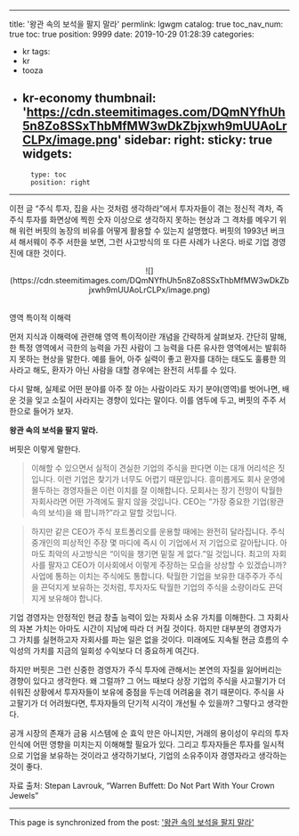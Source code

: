 
---
title: '왕관 속의 보석을 팔지 말라'
permlink: lgwgm
catalog: true
toc_nav_num: true
toc: true
position: 9999
date: 2019-10-29 01:28:39
categories:
- kr
tags:
- kr
- tooza
- kr-economy
thumbnail: 'https://cdn.steemitimages.com/DQmNYfhUh5n8Zo8SSxThbMfMW3wDkZbjxwh9mUUAoLrCLPx/image.png'
sidebar:
    right:
        sticky: true
widgets:
    -
        type: toc
        position: right
---


이전 글 “주식 투자, 집을 사는 것처럼 생각하라”에서 투자자들이 겪는 정신적 격차, 즉 주식 투자를 화면상에 찍힌 숫자 이상으로 생각하지 못하는 현상과 그 격차를 메우기 위해 워런 버핏의 농장의 비유를 어떻게 활용할 수 있는지 설명했다. 버핏의 1993년 버크셔 해서웨이 주주 서한을 보면, 그런 사고방식의 또 다른 사례가 나온다. 바로 기업 경영진에 대한 것이다. 

<center>
![](https://cdn.steemitimages.com/DQmNYfhUh5n8Zo8SSxThbMfMW3wDkZbjxwh9mUUAoLrCLPx/image.png)
</center>​

영역 특이적 이해력​

먼저 지식과 이해력에 관련해 영역 특이적이란 개념을 간략하게 살펴보자. 간단히 말해, 한 특정 영역에서 극한의 능력을 가진 사람이 그 능력을 다른 유사한 영역에서는 발휘하지 못하는 현상을 말한다. 예를 들어, 아주 실력이 좋고 환자를 대하는 태도도 훌륭한 의사라고 해도, 환자가 아닌 사람을 대할 경우에는 완전히 서투를 수 있다. ​

다시 말해, 실제로 어떤 분야를 아주 잘 아는 사람이라도 자기 분야(영역)를 벗어나면, 배운 것을 잊고 소질이 사라지는 경향이 있다는 말이다. 이를 염두에 두고, 버핏의 주주 서한으로 들어가 보자. 
​

**왕관 속의 보석을 팔지 말라.**​

버핏은 이렇게 말한다.

>이해할 수 있으면서 실적이 견실한 기업의 주식을 판다면 이는 대개 어리석은 짓입니다. 이런 기업은 찾기가 너무도 어렵기 때문입니다. 흥미롭게도 회사 운영에 몰두하는 경영자들은 이런 이치를 잘 이해합니다. 모회사는 장기 전망이 탁월한 자회사라면 어떤 가격에도 팔지 않을 것입니다. CEO는 “가장 중요한 기업(왕관 속의 보석)을 왜 팝니까?”라고 말할 것입니다.​

>하지만 같은 CEO가 주식 포트폴리오를 운용할 때에는 완전히 달라집니다. 주식 중개인의 피상적인 주장 몇 마디에 즉시 이 기업에서 저 기업으로 갈아탑니다. 아마도 최악의 사고방식은 “이익을 챙기면 밑질 게 없다.”일 것입니다. 최고의 자회사를 팔자고 CEO가 이사회에서 이렇게 주장하는 모습을 상상할 수 있겠습니까? 사업에 통하는 이치는 주식에도 통합니다. 탁월한 기업을 보유한 대주주가 주식을 끈덕지게 보유하는 것처럼, 투자자도 탁월한 기업의 주식을 소량이라도 끈덕지게 보유해야 합니다.

기업 경영자는 안정적인 현금 창출 능력이 있는 자회사 소유 가치를 이해한다. 그 자회사의 자본 가치는 아마도 시간이 지남에 따라 더 커질 것이다. 하지만 대부분의 경영자가 그 가치를 실현하고자 자회사를 파는 일은 없을 것이다. 미래에도 지속될 현금 흐름의 수익성의 가치를 지금의 일회성 수익보다 더 중요하게 여긴다. ​

하지만 버핏은 그런 신중한 경영자가 주식 투자에 관해서는 본연의 자질을 잃어버리는 경향이 있다고 생각한다. 왜 그럴까? 그 어느 때보다 상장 기업의 주식을 사고팔기가 더 쉬워진 상황에서 투자자들이 보유에 중점을 두는데 어려움을 겪기 때문이다. 주식을 사고팔기가 더 어려웠다면, 투자자들의 단기적 시각이 개선될 수 있을까? 그렇다고 생각한다. ​

공개 시장의 존재가 금융 시스템에 순 효익 만은 아니지만, 거래의 용이성이 우리의 투자 인식에 어떤 영향을 미치는지 이해해할 필요가 있다. 그리고 투자자들은 투자를 일시적으로 기업을 보유하는 것이라고 생각하기보다, 기업의 소유주이자 경영자라고 생각하는 것이 좋다.​

자료 출처: Stepan Lavrouk, “Warren Buffett: Do Not Part With Your Crown Jewels”

- - -

This page is synchronized from the post: ['왕관 속의 보석을 팔지 말라'](https://steemit.com/@pius.pius/lgwgm)

